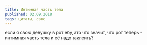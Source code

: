 ```yaml
---
title: Интимная часть тела
published: 02.09.2018
tags: цитаты, сэкс
---
```


если я свою девушку в рот ебу, это что значит, что рот теперь - интимная часть тела и её надо заклеить?
